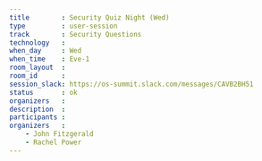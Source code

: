 ```yaml
---
title        : Security Quiz Night (Wed)
type         : user-session
track        : Security Questions
technology   :
when_day     : Wed
when_time    : Eve-1
room_layout  :
room_id      :
session_slack: https://os-summit.slack.com/messages/CAVB2BH51
status       : ok
organizers   :
description  :
participants :
organizers   :
    - John Fitzgerald
    - Rachel Power
---
```

